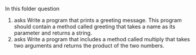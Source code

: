 In this folder question 
1. asks Write a program that prints a greeting message. This program should contain a method called greeting that takes a name as its parameter and returns a string.
2. asks Write a program that includes a method called multiply that takes two arguments and returns the product of the two numbers.

